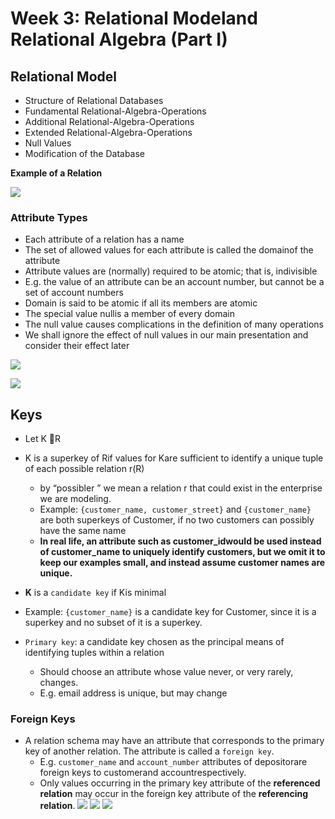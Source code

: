 # Week 3: Relational Modeland Relational Algebra (Part I)

## Relational Model

* Structure of Relational Databases
* Fundamental Relational-Algebra-Operations
* Additional Relational-Algebra-Operations
* Extended Relational-Algebra-Operations
* Null Values
* Modification of the Database

**Example of a Relation**

![](https://prepinsta.com/wp-content/uploads/2021/04/relationalModel.webp)

### Attribute Types

* Each attribute of a relation has a name
* The set of allowed values for each attribute is called the domainof the attribute
* Attribute values are (normally) required to be atomic; that is, indivisible
* E.g. the value of an attribute can be an account number, but cannot be a set of account numbers
* Domain is said to be atomic if all its members are atomic
* The special value nullis a member of every domain
* The null value causes complications in the definition of many operations
* We shall ignore the effect of null values in our main presentation and consider their effect later

![](https://snipboard.io/5mATV6.jpg)

![](https://snipboard.io/xQsUdF.jpg)

## Keys

* Let K R
* K is a superkey of Rif values for Kare sufficient to identify a unique tuple of each possible relation r(R)
  * by “possibler ” we mean a relation r that could exist in the enterprise we are modeling.
  * Example: ```{customer_name, customer_street}``` and ```{customer_name}``` are both superkeys of Customer, if no two customers can possibly have the same name
  * **In real life, an attribute such as customer_idwould be used instead of customer_name to uniquely identify customers, but we omit it to keep our examples small, and instead assume customer names are unique.**

* **K** is a ```candidate key``` if Kis minimal
* Example: ```{customer_name}``` is a candidate key for Customer, since it is a superkey and no subset of it is a superkey.
* ```Primary key```: a candidate key chosen as the principal means of identifying tuples within a relation
  * Should choose an attribute whose value never, or very rarely, changes.
  * E.g. email address is unique, but may change

### Foreign Keys

* A relation schema may have an attribute that corresponds to the primary key of another relation.  The attribute is called a ```foreign key```.
  *  E.g. `customer_name` and `account_number` attributes of depositorare foreign keys to customerand accountrespectively.
  *  Only values occurring in the primary key attribute of the **referenced relation** may occur in the foreign key attribute of the **referencing relation**.
![](https://snipboard.io/oUvWfe.jpg)
![](https://snipboard.io/5ziP0Q.jpg)
![](https://snipboard.io/VepL9I.jpg)


